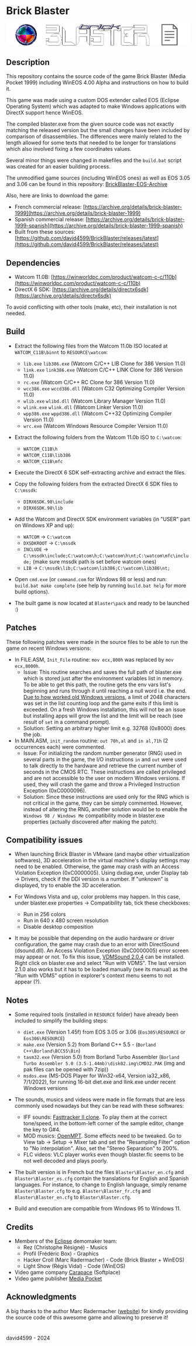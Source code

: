 # Brick Blaster

<img src="img/BrickBlaster_banner.png" alt="Brick Blaster Banner">

## Description
This repository contains the source code of the game Brick Blaster (Media Pocket 1999) including WinEOS 4.00 Alpha and instructions on how to build it.

This game was made using a custom DOS extender called EOS (Eclipse Operating System) which was adapted to make Windows applications with DirectX support hence WinEOS.

The compiled blaster.exe from the given source code was not exactly matching the released version but the small changes have been included by comparison of disassemblies.
The differences were mainly related to the length allowed for some texts that needed to be longer for translations which also involved fixing a few coordinates values.

Several minor things were changed in makefiles and the `build.bat` script was created for an easier building process.

The unmodified game sources (including WinEOS ones) as well as EOS 3.05 and 3.06 can be found in this repository: [BrickBlaster-EOS-Archive](https://github.com/david4599/BrickBlaster-EOS-Archive)

Also, here are links to download the game:
- French commercial release: [https://archive.org/details/brick-blaster-1999](https://archive.org/details/brick-blaster-1999)
- Spanish commercial release: [https://archive.org/details/brick-blaster-1999-spanish](https://archive.org/details/brick-blaster-1999-spanish)
- Built from these sources: [https://github.com/david4599/BrickBlaster/releases/latest](https://github.com/david4599/BrickBlaster/releases/latest)

## Dependencies
- Watcom 11.0B: [https://winworldpc.com/product/watcom-c-c/110b](https://winworldpc.com/product/watcom-c-c/110b)
- DirectX 6 SDK: [https://archive.org/details/directx6sdk](https://archive.org/details/directx6sdk)

To avoid conflicting with other tools (make, etc), their installation is not needed.

## Build
- Extract the following files from the Watcom 11.0b ISO located at `WATCOM_C11B\binnt` to `RESOURCE\watcom`:
  - `lib.exe` `lib386.exe` (Watcom C/C++ LIB Clone for 386 Version 11.0)
  - `link.exe` `link386.exe` (Watcom C/C++ LINK Clone for 386 Version 11.0)
  - `rc.exe` (Watcom C/C++ RC Clone for 386 Version 11.0)
  - `wcc386.exe` `wccd386.dll` (Watcom C32 Optimizing Compiler Version 11.0)
  - `wlib.exe` `wlibd.dll` (Watcom Library Manager Version 11.0)
  - `wlink.exe` `wlink.dll` (Watcom Linker Version 11.0)
  - `wpp386.exe` `wppd386.dll` (Watcom C++32 Optimizing Compiler Version 11.0)
  - `wrc.exe` (Watcom Windows Resource Compiler Version 11.0)

- Extract the following folders from the Watcom 11.0b ISO to `C:\watcom`:
  - `WATCOM_C11B\h`
  - `WATCOM_C11B\lib386`
  - `WATCOM_C11B\mfc`

- Execute the DirectX 6 SDK self-extracting archive and extract the files.

- Copy the following folders from the extracted DirectX 6 SDK files to `C:\mssdk`:
  - `DIRX6SDK.98\include`
  - `DIRX6SDK.98\lib`

- Add the Watcom and DirectX SDK environment variables (in "USER" part on Windows XP and up):
  - `WATCOM` -> `C:\watcom`
  - `DXSDKROOT` -> `C:\mssdk`
  - `INCLUDE` -> `C:\mssdk\include;C:\watcom\h;C:\watcom\h\nt;C:\watcom\mfc\include;` (make sure mssdk path is set before watcom ones)
  - `LIB` -> `C:\mssdk\lib;C:\watcom\lib386;C:\watcom\lib386\nt;`

- Open `cmd.exe` (or `command.com` for Windows 98 or less) and run: `build.bat make complete` (see help by running `build.bat help` for more build options).

- The built game is now located at `Blaster\pack` and ready to be launched :)

## Patches
These following patches were made in the source files to be able to run the game on recent Windows versions:
- In FILE.ASM, `Init_File` routine: `mov ecx,800h` was replaced by `mov ecx,8000h`.
  - Issue: This routine searches and saves the full path of blaster.exe which is stored just after the environment variables list in memory.
    To be able to get this path, the routine gets the env vars list's beginning and runs through it until reaching a null word i.e. the end.
    [Due to how worked old Windows versions](http://web.archive.org/web/20071020044153/http://support.microsoft.com/kb/906469), a limit of 2048 characters was set in the list counting loop and the game exits if this limit is exceeded.
    On a fresh Windows installation, this will not be an issue but installing apps will grow the list and the limit will be reach (see result of `set` in a command prompt).
  - Solution: Setting an arbitrary higher limit e.g. 32768 (0x8000) does the job.
- In MAIN.ASM, `init_random` routine: `out 70h,al` and `in al,71h` (2 occurrences each) were commented.
  - Issue: For initializing the random number generator (RNG) used in several parts in the game, the I/O instructions `in` and `out` were used to talk directly to the hardware and retrieve the current number of seconds in the CMOS RTC.
    These instructions are called privileged and are not accessible to the user on modern Windows versions.
    If used, they will crash the game and throw a Privileged Instruction Exception (0xC0000096).
  - Solution: Since these instructions are used only for the RNG which is not critical in the game, they can be simply commented.
    However, instead of altering the RNG, another solution would be to enable the `Windows 98 / Windows Me` compatibility mode in blaster.exe properties (actually discovered after making the patch).


## Compatibility issues
- When launching Brick Blaster in VMware (and maybe other virtualization softwares), 3D acceleration in the virtual machine's display settings may need to be enabled.
  Otherwise, the game may crash with an Access Violation Exception (0xC0000005).
  Using dxdiag.exe, under Display tab -> Drivers, check if the DDI version is a number.
  If "unknown" is displayed, try to enable the 3D acceleration.

- For Windows Vista and up, color problems may happen. In this case, under blaster.exe properties -> Compatibility tab, tick these checkboxes:
  - Run in 256 colors
  - Run in 640 x 480 screen resolution
  - Disable desktop composition

- It may be possible that depending on the audio hardware or driver configuration, the game may crash due to an error with DirectSound (dsound.dll).
  An Access Violation Exception (0xC0000005) error screen may appear or not.
  To fix this issue, [VDMSound 2.0.4](https://sourceforge.net/projects/vdmsound/files/VDMSound%20v2/2.0.4/) can be installed. Right click on blaster.exe and select "Run with VDMS".
  The last version 2.1.0 also works but it has to be loaded manually (see its manual) as the "Run with VDMS" option in explorer's context menu seems to not appear (?).

## Notes
- Some required tools (installed in `RESOURCE` folder) have already been included to simplify the building steps:
  - `diet.exe` (Version 1.45f) from EOS 3.05 or 3.06 (`Eos305\RESOURCE` or `Eos306\RESOURCE`)
  - `make.exe` (Version 5.2) from Borland C++ 5.5 - (`Borland C++\Borland\BCC55\Bin`)
  - `tasm32.exe` (Version 5.0) from Borland Turbo Assembler (`Borland Turbo Assembler 5.0 (3.5-1.44mb)\disk02.img\CMD32.PAK` (img and pak files can be opened with 7zip))
  - `msdos.exe` (MS-DOS Player for Win32-x64, Version ia32_x86, 7/1/2022), for running 16-bit diet.exe and llink.exe under recent Windows versions

- The sounds, musics and videos were made in file formats that are less commonly used nowadays but they can be read with these softwares:
  - IFF sounds: [Fasttracker II clone](https://16-bits.org/ft2.php). To play them at the correct tone/speed, in the bottom-left corner of the sample editor, change the key to G#4.
  - MOD musics: [OpenMPT](https://openmpt.org/). Some effects need to be tweaked. Go to View tab -> Setup -> Mixer tab and set the "Resampling Filter" option to "No interpolation". Also, set the "Stereo Separation" to 200%.
  - FLC videos: VLC player works even though blaster.flc seems to be not well decoded and plays poorly.

- The built version is in French but the files `Blaster\Blaster_en.cfg` and `Blaster\Blaster_es.cfg` contain the translations for English and Spanish languages.
  For instance, to change to English language, simply rename `Blaster\Blaster.cfg` to e.g. `Blaster\Blaster_fr.cfg` and `Blaster\Blaster_en.cfg` to `Blaster\Blaster.cfg`.

- Build and execution are compatible from Windows 95 to Windows 11.

## Credits
- Members of the [Eclipse](https://www.eclipse-game.com) demomaker team:
  - Rez (Christophe Résigné) - Musics
  - Profil (Frédéric Box) - Graphics
  - Hacker Croll (Marc Radermacher) - Code (Brick Blaster + WinEOS)
  - Light Show (Régis Vidal) - Code (WinEOS)
- Video game company [Carapace](https://www.abandonware-france.org/compagnies/carapace-82/) (Softplace)
- Video game publisher [Media Pocket](https://www.abandonware-france.org/compagnies/media-pocket-1019/)

## Acknowledgments
A big thanks to the author Marc Radermacher ([website](https://www.edromel.com)) for kindly providing the source code of this awesome game and allowing to preserve it!

#
david4599 - 2024
